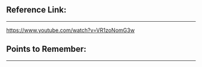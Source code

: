 ## Reference Link:
------------------

https://www.youtube.com/watch?v=VR1zoNomG3w


## Points to Remember:
----------------------

